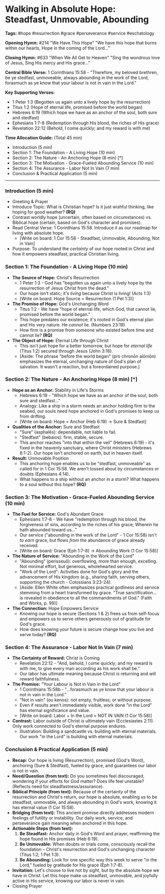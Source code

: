 # Walking in Absolute Hope: Steadfast, Unmovable, Abounding

**Tags:** #hope #resurrection #grace #perseverance #service #eschatology

**Opening Hymn:** #214 "We Have This Hope" "We have this hope that burns within
our hearts, Hope in the coming of the Lord..."

**Closing Hymn:** #633 "When We All Get to Heaven" "Sing the wondrous love of
Jesus, Sing His mercy and His grace..."

**Central Bible Verse:** 1 Corinthians 15:58 - "Therefore, my beloved brethren,
be ye stedfast, unmoveable, always abounding in the work of the Lord, forasmuch
as ye know that your labour is not in vain in the Lord."

**Key Supporting Verses:**

- 1 Peter 1:3 (Begotten us again unto a lively hope by the resurrection)
- Titus 1:2 (Hope of eternal life, promised before the world began)
- Hebrews 6:19 (Which hope we have as an anchor of the soul, both sure and
  stedfast)
- Ephesians 1:7-8 (Redemption through His blood, the riches of His grace)
- Revelation 22:12 (Behold, I come quickly; and my reward is with me)

**Time Allocation Guide:** (Total 45 min)

- Introduction (5 min)
- Section 1: The Foundation - A Living Hope (10 min)
- Section 2: The Nature - An Anchoring Hope (8 min) [*]
- Section 3: The Motivation - Grace-Fueled Abounding Service (10 min)
- Section 4: The Assurance - Labor Not In Vain (7 min)
- Conclusion & Practical Application (5 min)

---

### Introduction (5 min)

- Greeting & Prayer
- Introduce Topic: What is Christian hope? Is it just wishful thinking, like
  hoping for good weather? **(RQ)**
- Contrast worldly hope (uncertain, often based on circumstances) vs. Biblical
  hope (certain, based on God's character and promises).
- Read Central Verse: 1 Corinthians 15:58. Introduce it as our roadmap for
  living with absolute hope.
  - [Write on board: 1 Cor 15:58 - Steadfast, Unmovable, Abounding, Not in Vain]
- Purpose: To understand the _certainty_ of our hope rooted in Christ and how it
  empowers steadfast, practical Christian living.

### Section 1: The Foundation - A Living Hope (10 min)

- **The Source of Hope:** Christ's Resurrection
  - 1 Peter 1:3 - God has "begotten us again unto a lively hope by the
    resurrection of Jesus Christ from the dead."
  - Our hope isn't static; it's _living_ because Christ is living! (Acts 1:3)
  - [Write on board: Hope Source = Resurrection (1 Pet 1:3)]
- **The Promise of Hope:** God's Unchanging Word
  - Titus 1:2 - We have "hope of eternal life, which God, that cannot lie,
    promised before the world began."
  - This hope predates our existence; it's rooted in God's eternal plan and His
    very nature. He _cannot_ lie. (Numbers 23:19)
  - How firm is a promise from someone who existed before time and cannot lie?
    **(RQ)**
- **The Object of Hope:** Eternal Life through Christ
  - This isn't just hope for a better tomorrow, but hope for _eternal life_
    (Titus 1:2) secured through Jesus (John 3:16).
  - [Aside: The phrase "before the world began" (pro chronōn aiōniōn) emphasizes
    the eternal, unchanging nature of God's plan of salvation. It wasn't a
    reaction, but a foreordained purpose.]

### Section 2: The Nature - An Anchoring Hope (8 min) [*]

- **Hope as an Anchor:** Stability in Life's Storms
  - Hebrews 6:19 - "Which hope we have as an anchor of the soul, both sure and
    stedfast..."
  - Analogy: Like a ship in a storm needs an anchor holding firm to the seabed,
    our souls need hope anchored in God's promises to keep us from drifting.
  - [Write on board: Hope = Anchor (Heb 6:19) -> Sure & Stedfast]
- **Qualities of the Anchor:** Sure and Stedfast
  - "Sure" (asphalēs): dependable, not liable to fail.
  - "Stedfast" (bebaios): firm, stable, secure.
  - This anchor reaches "into that within the veil" (Hebrews 6:19) - it's fixed
    in the heavenly sanctuary, where Christ ministers (Hebrews 8:1-2). Our hope
    isn't anchored on earth, but in heaven itself.
- **Result:** Unmovable Position
  - This anchoring hope enables us to be "stedfast, unmoveable" as called for in
    1 Cor 15:58. We aren't tossed about by circumstances or doubts (Ephesians
    4:14).
  - What happens to a ship without an anchor in a storm? What happens to a soul
    without this hope? **(RQ)**

### Section 3: The Motivation - Grace-Fueled Abounding Service (10 min)

- **The Fuel for Service:** God's Abundant Grace
  - Ephesians 1:7-8 - We have "redemption through his blood, the forgiveness of
    sins, according to the riches of his grace; Wherein he hath abounded toward
    us..."
  - Our service ("abounding in the work of the Lord" - 1 Cor 15:58) isn't _to
    earn_ grace, but flows _from_ the abundance of grace already received.
  - [Write on board: Grace (Eph 1:7-8) -> Abounding Work (1 Cor 15:58)]
- **The Nature of Service:** "Abounding in the Work of the Lord"
  - "Abounding" (perisseuō): overflowing, more than enough, excelling. Not
    minimal effort, but generous, wholehearted service.
  - "Work of the Lord": Activities done for God's glory and the advancement of
    His kingdom (e.g., sharing faith, serving others, supporting the church -
    Colossians 3:23-24).
  - [Aside: Ellen White often emphasizes practical godliness and service
    stemming from a heart transformed by grace. "True sanctification... is
    revealed in obedience to all the commandments of God." (Faith and Works, p.
    99)]
- **The Connection:** Hope Empowers Service
  - Knowing our hope is secure (Sections 1 & 2) frees us from self-focus and
    empowers us to serve others generously out of gratitude for God's grace.
  - How does knowing your future is secure change how you live and serve today?
    **(RQ)**

### Section 4: The Assurance - Labor Not In Vain (7 min)

- **The Certainty of Reward:** Christ is Coming
  - Revelation 22:12 - "And, behold, I come quickly; and my reward is with me,
    to give every man according as his work shall be."
  - Our labor has ultimate meaning because Christ _is_ returning and will reward
    faithfulness.
- **The Promise:** "Your Labour is Not in Vain in the Lord"
  - 1 Corinthians 15:58b - "...forasmuch as ye know that your labour is not in
    vain in the Lord."
  - "Not in vain" (ou kenos): not empty, fruitless, or without purpose.
  - Even if results aren't immediately visible, work done "in the Lord" has
    eternal significance and value.
  - [Write on board: Labor + In the Lord = NOT IN VAIN (1 Cor 15:58)]
- **Contrast:** Labor outside of Christ _is_ ultimately vain (Ecclesiastes
  2:11). Only work connected to God's eternal purpose endures.
  - Illustration: Building a sandcastle vs. building with eternal materials. Our
    work "in the Lord" is building with eternal materials.

### Conclusion & Practical Application (5 min)

- **Recap:** Our hope is living (Resurrection), promised (God's Word), anchoring
  (Sure & Stedfast), fueled by grace, and guarantees our labor is not in vain.
- **Need/Question (from text):** Do you sometimes feel discouraged, wondering if
  your efforts for God matter? Does life feel unstable? (Reflects need for
  steadfastness/assurance).
- **Biblical Principle (from text):** Because of the certainty of the
  resurrection and Christ's return, our hope is absolute, enabling us to be
  steadfast, unmovable, and always abounding in God's work, knowing it has
  eternal value (1 Cor 15:58).
- **Bridging (from text):** This ancient promise directly addresses modern
  feelings of futility or instability. Our daily work, service, and perseverance
  gain meaning when anchored in this hope.
- **Actionable Steps (from text):**
  1.  **Be Steadfast:** Anchor daily in God's Word and prayer, reaffirming the
      hope found in His promises (Heb 6:19).
  2.  **Be Unmovable:** When doubts or trials come, consciously recall the
      foundation – Christ's resurrection and God's unchanging character (Titus
      1:2; 1 Pet 1:3).
  3.  **Be Abounding:** Look for one specific way this week to serve "in the
      Lord," fueled by gratitude for His grace (Eph 1:7-8).
- **Invitation:** Let's choose to live not by sight, but by the absolute hope we
  have in Christ. Let this hope make us steadfast, unmovable, and joyfully
  active in His service, knowing our labor is never in vain.
- Closing Prayer
